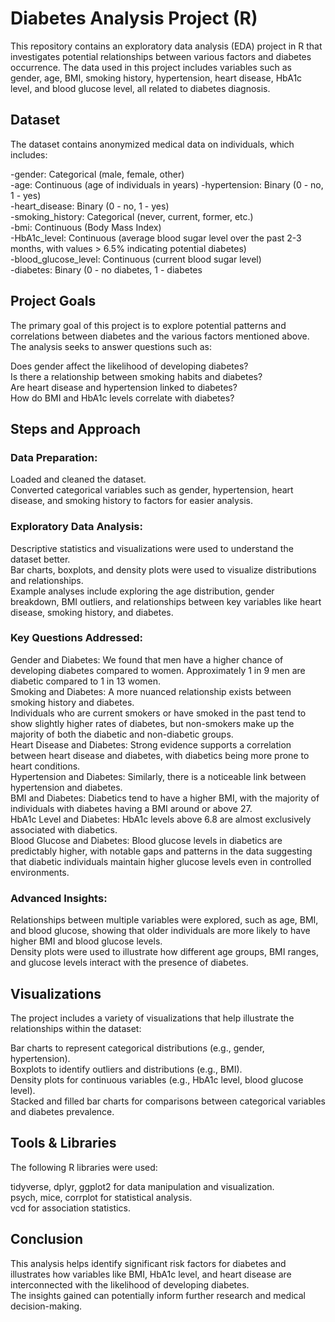 # Diabetes Analysis Project (R)
This repository contains an exploratory data analysis (EDA) project in R that investigates potential relationships between various factors and diabetes occurrence. The data used in this project includes variables such as gender, age, BMI, smoking history, hypertension, heart disease, HbA1c level, and blood glucose level, all related to diabetes diagnosis.

## Dataset
The dataset contains anonymized medical data on individuals, which includes:

-gender: Categorical (male, female, other)  
-age: Continuous (age of individuals in years) 
-hypertension: Binary (0 - no, 1 - yes)  
-heart_disease: Binary (0 - no, 1 - yes)  
-smoking_history: Categorical (never, current, former, etc.)  
-bmi: Continuous (Body Mass Index)  
-HbA1c_level: Continuous (average blood sugar level over the past 2-3 months, with values > 6.5% indicating potential diabetes)  
-blood_glucose_level: Continuous (current blood sugar level)  
-diabetes: Binary (0 - no diabetes, 1 - diabetes   
## Project Goals  
The primary goal of this project is to explore potential patterns and correlations between diabetes and the various factors mentioned above. The analysis seeks to answer questions such as:

Does gender affect the likelihood of developing diabetes?  
Is there a relationship between smoking habits and diabetes?  
Are heart disease and hypertension linked to diabetes?  
How do BMI and HbA1c levels correlate with diabetes?  
## Steps and Approach  
### Data Preparation:  

Loaded and cleaned the dataset.  
Converted categorical variables such as gender, hypertension, heart disease, and smoking history to factors for easier analysis.  
### Exploratory Data Analysis:  

Descriptive statistics and visualizations were used to understand the dataset better.  
Bar charts, boxplots, and density plots were used to visualize distributions and relationships.  
Example analyses include exploring the age distribution, gender breakdown, BMI outliers, and relationships between key variables like heart disease, smoking history, and diabetes.  
### Key Questions Addressed:

Gender and Diabetes: We found that men have a higher chance of developing diabetes compared to women. Approximately 1 in 9 men are diabetic compared to 1 in 13 women.  
Smoking and Diabetes: A more nuanced relationship exists between smoking history and diabetes.  
Individuals who are current smokers or have smoked in the past tend to show slightly higher rates of diabetes, but non-smokers make up the majority of both the diabetic and non-diabetic groups.  
Heart Disease and Diabetes: Strong evidence supports a correlation between heart disease and diabetes, with diabetics being more prone to heart conditions.  
Hypertension and Diabetes: Similarly, there is a noticeable link between hypertension and diabetes.  
BMI and Diabetes: Diabetics tend to have a higher BMI, with the majority of individuals with diabetes having a BMI around or above 27.  
HbA1c Level and Diabetes: HbA1c levels above 6.8 are almost exclusively associated with diabetics.  
Blood Glucose and Diabetes: Blood glucose levels in diabetics are predictably higher, with notable gaps and patterns in the data suggesting that diabetic individuals maintain higher glucose levels even in controlled environments.  
### Advanced Insights:

Relationships between multiple variables were explored, such as age, BMI, and blood glucose, showing that older individuals are more likely to have higher BMI and blood glucose levels.  
Density plots were used to illustrate how different age groups, BMI ranges, and glucose levels interact with the presence of diabetes.  
## Visualizations
The project includes a variety of visualizations that help illustrate the relationships within the dataset:  

Bar charts to represent categorical distributions (e.g., gender, hypertension).  
Boxplots to identify outliers and distributions (e.g., BMI).  
Density plots for continuous variables (e.g., HbA1c level, blood glucose level).  
Stacked and filled bar charts for comparisons between categorical variables and diabetes prevalence.  
## Tools & Libraries  
The following R libraries were used:  

tidyverse, dplyr, ggplot2 for data manipulation and visualization.  
psych, mice, corrplot for statistical analysis.  
vcd for association statistics.  
## Conclusion  
This analysis helps identify significant risk factors for diabetes and illustrates how variables like BMI, HbA1c level, and heart disease are interconnected with the likelihood of developing diabetes.  
The insights gained can potentially inform further research and medical decision-making.  

